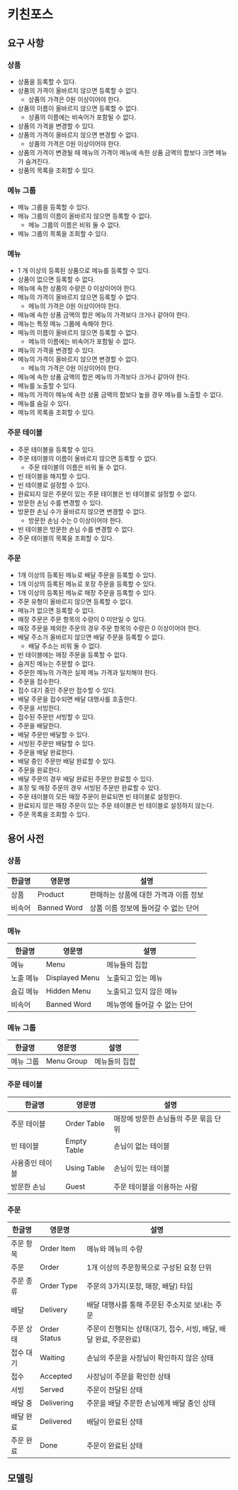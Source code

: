 # 키친포스

## 요구 사항

### 상품

- 상품을 등록할 수 있다.
- 상품의 가격이 올바르지 않으면 등록할 수 없다.
    - 상품의 가격은 0원 이상이어야 한다.
- 상품의 이름이 올바르지 않으면 등록할 수 없다.
    - 상품의 이름에는 비속어가 포함될 수 없다.
- 상품의 가격을 변경할 수 있다.
- 상품의 가격이 올바르지 않으면 변경할 수 없다.
    - 상품의 가격은 0원 이상이어야 한다.
- 상품의 가격이 변경될 때 메뉴의 가격이 메뉴에 속한 상품 금액의 합보다 크면 메뉴가 숨겨진다.
- 상품의 목록을 조회할 수 있다.

### 메뉴 그룹

- 메뉴 그룹을 등록할 수 있다.
- 메뉴 그룹의 이름이 올바르지 않으면 등록할 수 없다.
    - 메뉴 그룹의 이름은 비워 둘 수 없다.
- 메뉴 그룹의 목록을 조회할 수 있다.

### 메뉴

- 1 개 이상의 등록된 상품으로 메뉴를 등록할 수 있다.
- 상품이 없으면 등록할 수 없다.
- 메뉴에 속한 상품의 수량은 0 이상이어야 한다.
- 메뉴의 가격이 올바르지 않으면 등록할 수 없다.
    - 메뉴의 가격은 0원 이상이어야 한다.
- 메뉴에 속한 상품 금액의 합은 메뉴의 가격보다 크거나 같아야 한다.
- 메뉴는 특정 메뉴 그룹에 속해야 한다.
- 메뉴의 이름이 올바르지 않으면 등록할 수 없다.
    - 메뉴의 이름에는 비속어가 포함될 수 없다.
- 메뉴의 가격을 변경할 수 있다.
- 메뉴의 가격이 올바르지 않으면 변경할 수 없다.
    - 메뉴의 가격은 0원 이상이어야 한다.
- 메뉴에 속한 상품 금액의 합은 메뉴의 가격보다 크거나 같아야 한다.
- 메뉴를 노출할 수 있다.
- 메뉴의 가격이 메뉴에 속한 상품 금액의 합보다 높을 경우 메뉴를 노출할 수 없다.
- 메뉴를 숨길 수 있다.
- 메뉴의 목록을 조회할 수 있다.

### 주문 테이블

- 주문 테이블을 등록할 수 있다.
- 주문 테이블의 이름이 올바르지 않으면 등록할 수 없다.
    - 주문 테이블의 이름은 비워 둘 수 없다.
- 빈 테이블을 해지할 수 있다.
- 빈 테이블로 설정할 수 있다.
- 완료되지 않은 주문이 있는 주문 테이블은 빈 테이블로 설정할 수 없다.
- 방문한 손님 수를 변경할 수 있다.
- 방문한 손님 수가 올바르지 않으면 변경할 수 없다.
    - 방문한 손님 수는 0 이상이어야 한다.
- 빈 테이블은 방문한 손님 수를 변경할 수 없다.
- 주문 테이블의 목록을 조회할 수 있다.

### 주문

- 1개 이상의 등록된 메뉴로 배달 주문을 등록할 수 있다.
- 1개 이상의 등록된 메뉴로 포장 주문을 등록할 수 있다.
- 1개 이상의 등록된 메뉴로 매장 주문을 등록할 수 있다.
- 주문 유형이 올바르지 않으면 등록할 수 없다.
- 메뉴가 없으면 등록할 수 없다.
- 매장 주문은 주문 항목의 수량이 0 미만일 수 있다.
- 매장 주문을 제외한 주문의 경우 주문 항목의 수량은 0 이상이어야 한다.
- 배달 주소가 올바르지 않으면 배달 주문을 등록할 수 없다.
    - 배달 주소는 비워 둘 수 없다.
- 빈 테이블에는 매장 주문을 등록할 수 없다.
- 숨겨진 메뉴는 주문할 수 없다.
- 주문한 메뉴의 가격은 실제 메뉴 가격과 일치해야 한다.
- 주문을 접수한다.
- 접수 대기 중인 주문만 접수할 수 있다.
- 배달 주문을 접수되면 배달 대행사를 호출한다.
- 주문을 서빙한다.
- 접수된 주문만 서빙할 수 있다.
- 주문을 배달한다.
- 배달 주문만 배달할 수 있다.
- 서빙된 주문만 배달할 수 있다.
- 주문을 배달 완료한다.
- 배달 중인 주문만 배달 완료할 수 있다.
- 주문을 완료한다.
- 배달 주문의 경우 배달 완료된 주문만 완료할 수 있다.
- 포장 및 매장 주문의 경우 서빙된 주문만 완료할 수 있다.
- 주문 테이블의 모든 매장 주문이 완료되면 빈 테이블로 설정한다.
- 완료되지 않은 매장 주문이 있는 주문 테이블은 빈 테이블로 설정하지 않는다.
- 주문 목록을 조회할 수 있다.

## 용어 사전

### 상품
| 한글명 | 영문명         | 설명                    |
|-----|-------------|-----------------------|
| 상품  | Product     | 판매하는 상품에 대한 가격과 이름 정보 |
| 비속어 | Banned Word | 상품 이름 정보에 들어갈 수 없는 단어 |

### 메뉴
| 한글명   | 영문명            | 설명               |
|-------|----------------|------------------|
| 메뉴    | Menu           | 메뉴들의 집합          |
| 노출 메뉴 | Displayed Menu | 노출되고 있는 메뉴       |
| 숨김 메뉴 | Hidden Menu    | 노출되고 있지 않은 메뉴    |
| 비속어   | Banned Word    | 메뉴명에 들어갈 수 없는 단어 |

### 메뉴 그룹
| 한글명   | 영문명        | 설명      |
|-------|------------|---------|
| 메뉴 그룹 | Menu Group | 메뉴들의 집합 |

### 주문 테이블
| 한글명      | 영문명         | 설명                    | 
|----------|-------------|-----------------------|
| 주문 테이블   | Order Table | 매장에 방문한 손님들의 주문 묶음 단위 |
| 빈 테이블    | Empty Table | 손님이 없는 테이블            |
| 사용중인 테이블 | Using Table | 손님이 있는 테이블            |
| 방문한 손님   | Guest       | 주문 테이블을 이용하는 사람       | 

### 주문
| 한글명   | 영문명          | 설명                                       |
|-------|--------------|------------------------------------------|
| 주문 항목 | Order Item   | 메뉴와 메뉴의 수량                               |
| 주문    | Order        | 1개 이상의 주문항목으로 구성된 요청 단위                  |
| 주문 종류 | Order Type   | 주문의 3가지(포장, 매장, 배달) 타입                   |
| 배달    | Delivery     | 배달 대행사를 통해 주문된 주소지로 보내는 주문               |
| 주문 상태 | Order Status | 주문이 진행되는 상태(대기, 접수, 서빙, 배달, 배달 완료, 주문완료) |
| 접수 대기 | Waiting      | 손님의 주문을 사장님이 확인하지 않은 상태                  |
| 접수    | Accepted     | 사장님이 주문을 확인한 상태                          |
| 서빙    | Served       | 주문이 전달된 상태                               |
| 배달 중  | Delivering   | 주문을 배달 주문한 손님에게 배달 중인 상태                 |
| 배달 완료 | Delivered    | 배달이 완료된 상태                               |
| 주문 완료 | Done         | 주문이 완료된 상태                               |

## 모델링
